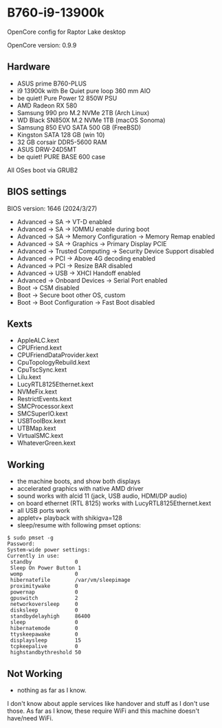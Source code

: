 # B760-i9-13900k

OpenCore config for Raptor Lake desktop

OpenCore version: 0.9.9

## Hardware

- ASUS prime B760-PLUS
- i9 13900k with Be Quiet pure loop 360 mm AIO
- be quiet! Pure Power 12 850W PSU
- AMD Radeon RX 580
- Samsung 990 pro M.2 NVMe 2TB (Arch Linux)
- WD Black SN850X M.2 NVMe 1TB (macOS Sonoma)
- Samsung 850 EVO SATA 500 GB (FreeBSD)
- Kingston SATA 128 GB (win 10)
- 32 GB corsair DDR5-5600 RAM
- ASUS DRW-24D5MT
- be quiet! PURE BASE 600 case

All OSes boot via GRUB2

## BIOS settings

BIOS version: 1646 (2024/3/27)

- Advanced -> SA -> VT-D enabled
- Advanced -> SA -> IOMMU enable during boot
- Advanced -> SA -> Memory Configuration -> Memory Remap enabled
- Advanced -> SA -> Graphics -> Primary Display PCIE
- Advanced -> Trusted Computing -> Security Device Support disabled
- Advanced -> PCI -> Above 4G decoding enabled
- Advanced -> PCI -> Resize BAR disabled
- Advanced -> USB -> XHCI Handoff enabled
- Advanced -> Onboard Devices -> Serial Port enabled
- Boot -> CSM disabled
- Boot -> Secure boot other OS, custom
- Boot -> Boot Configuration -> Fast Boot disabled

## Kexts

- AppleALC.kext
- CPUFriend.kext
- CPUFriendDataProvider.kext
- CpuTopologyRebuild.kext
- CpuTscSync.kext
- Lilu.kext
- LucyRTL8125Ethernet.kext
- NVMeFix.kext
- RestrictEvents.kext
- SMCProcessor.kext
- SMCSuperIO.kext
- USBToolBox.kext
- UTBMap.kext
- VirtualSMC.kext
- WhateverGreen.kext

## Working

- the machine boots, and show both displays
- accelerated graphics with native AMD driver
- sound works with alcid 11 (jack, USB audio, HDMI/DP audio)
- on board ethernet (RTL 8125) works with LucyRTL8125Ethernet.kext
- all USB ports work
- appletv+ playback with shikigva=128
- sleep/resume with following pmset options:

```
$ sudo pmset -g
Password:
System-wide power settings:
Currently in use:
 standby              0
 Sleep On Power Button 1
 womp                 0
 hibernatefile        /var/vm/sleepimage
 proximitywake        0
 powernap             0
 gpuswitch            2
 networkoversleep     0
 disksleep            0
 standbydelayhigh     86400
 sleep                0
 hibernatemode        0
 ttyskeepawake        0
 displaysleep         15
 tcpkeepalive         0
 highstandbythreshold 50
```

## Not Working

- nothing as far as I know.

I don't know about apple services like handover and stuff as I don't use those. As far as I know, these require WiFi and this machine doesn't have/need WiFi.
